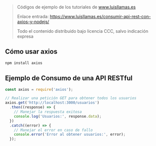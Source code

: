 > Códigos de ejemplo de los tutoriales de www.luisllamas.es
>
> Enlace entrada: https://www.luisllamas.es/consumir-api-rest-con-axios-y-nodejs/
>
> Todo el contenido distribuido bajo licencia CCC, salvo indicación expresa

## Cómo usar axios
```bash
npm install axios
```


## Ejemplo de Consumo de una API RESTful
```javascript
const axios = require('axios');

// Realizar una petición GET para obtener todos los usuarios
axios.get('http://localhost:3000/usuarios')
  .then((response) => {
    // Manejar la respuesta exitosa
    console.log('Usuarios:', response.data);
  })
  .catch((error) => {
    // Manejar el error en caso de fallo
    console.error('Error al obtener usuarios:', error);
  });
```



